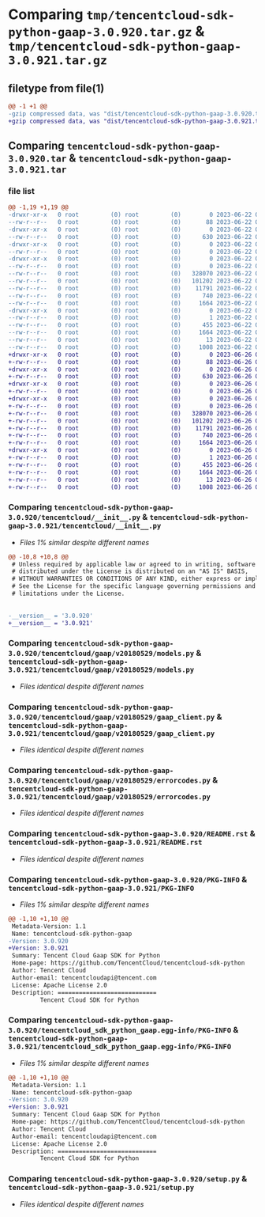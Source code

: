 # Comparing `tmp/tencentcloud-sdk-python-gaap-3.0.920.tar.gz` & `tmp/tencentcloud-sdk-python-gaap-3.0.921.tar.gz`

## filetype from file(1)

```diff
@@ -1 +1 @@
-gzip compressed data, was "dist/tencentcloud-sdk-python-gaap-3.0.920.tar", last modified: Thu Jun 22 00:24:21 2023, max compression
+gzip compressed data, was "dist/tencentcloud-sdk-python-gaap-3.0.921.tar", last modified: Mon Jun 26 00:24:45 2023, max compression
```

## Comparing `tencentcloud-sdk-python-gaap-3.0.920.tar` & `tencentcloud-sdk-python-gaap-3.0.921.tar`

### file list

```diff
@@ -1,19 +1,19 @@
-drwxr-xr-x   0 root         (0) root         (0)        0 2023-06-22 00:24:21.000000 tencentcloud-sdk-python-gaap-3.0.920/
--rw-r--r--   0 root         (0) root         (0)       88 2023-06-22 00:24:21.000000 tencentcloud-sdk-python-gaap-3.0.920/setup.cfg
-drwxr-xr-x   0 root         (0) root         (0)        0 2023-06-22 00:24:21.000000 tencentcloud-sdk-python-gaap-3.0.920/tencentcloud/
--rw-r--r--   0 root         (0) root         (0)      630 2023-06-22 00:24:21.000000 tencentcloud-sdk-python-gaap-3.0.920/tencentcloud/__init__.py
-drwxr-xr-x   0 root         (0) root         (0)        0 2023-06-22 00:24:21.000000 tencentcloud-sdk-python-gaap-3.0.920/tencentcloud/gaap/
--rw-r--r--   0 root         (0) root         (0)        0 2023-06-22 00:24:21.000000 tencentcloud-sdk-python-gaap-3.0.920/tencentcloud/gaap/__init__.py
-drwxr-xr-x   0 root         (0) root         (0)        0 2023-06-22 00:24:21.000000 tencentcloud-sdk-python-gaap-3.0.920/tencentcloud/gaap/v20180529/
--rw-r--r--   0 root         (0) root         (0)        0 2023-06-22 00:24:21.000000 tencentcloud-sdk-python-gaap-3.0.920/tencentcloud/gaap/v20180529/__init__.py
--rw-r--r--   0 root         (0) root         (0)   328070 2023-06-22 00:24:21.000000 tencentcloud-sdk-python-gaap-3.0.920/tencentcloud/gaap/v20180529/models.py
--rw-r--r--   0 root         (0) root         (0)   101202 2023-06-22 00:24:21.000000 tencentcloud-sdk-python-gaap-3.0.920/tencentcloud/gaap/v20180529/gaap_client.py
--rw-r--r--   0 root         (0) root         (0)    11791 2023-06-22 00:24:21.000000 tencentcloud-sdk-python-gaap-3.0.920/tencentcloud/gaap/v20180529/errorcodes.py
--rw-r--r--   0 root         (0) root         (0)      740 2023-06-22 00:24:21.000000 tencentcloud-sdk-python-gaap-3.0.920/README.rst
--rw-r--r--   0 root         (0) root         (0)     1664 2023-06-22 00:24:21.000000 tencentcloud-sdk-python-gaap-3.0.920/PKG-INFO
-drwxr-xr-x   0 root         (0) root         (0)        0 2023-06-22 00:24:21.000000 tencentcloud-sdk-python-gaap-3.0.920/tencentcloud_sdk_python_gaap.egg-info/
--rw-r--r--   0 root         (0) root         (0)        1 2023-06-22 00:24:21.000000 tencentcloud-sdk-python-gaap-3.0.920/tencentcloud_sdk_python_gaap.egg-info/dependency_links.txt
--rw-r--r--   0 root         (0) root         (0)      455 2023-06-22 00:24:21.000000 tencentcloud-sdk-python-gaap-3.0.920/tencentcloud_sdk_python_gaap.egg-info/SOURCES.txt
--rw-r--r--   0 root         (0) root         (0)     1664 2023-06-22 00:24:21.000000 tencentcloud-sdk-python-gaap-3.0.920/tencentcloud_sdk_python_gaap.egg-info/PKG-INFO
--rw-r--r--   0 root         (0) root         (0)       13 2023-06-22 00:24:21.000000 tencentcloud-sdk-python-gaap-3.0.920/tencentcloud_sdk_python_gaap.egg-info/top_level.txt
--rw-r--r--   0 root         (0) root         (0)     1008 2023-06-22 00:24:21.000000 tencentcloud-sdk-python-gaap-3.0.920/setup.py
+drwxr-xr-x   0 root         (0) root         (0)        0 2023-06-26 00:24:45.000000 tencentcloud-sdk-python-gaap-3.0.921/
+-rw-r--r--   0 root         (0) root         (0)       88 2023-06-26 00:24:45.000000 tencentcloud-sdk-python-gaap-3.0.921/setup.cfg
+drwxr-xr-x   0 root         (0) root         (0)        0 2023-06-26 00:24:45.000000 tencentcloud-sdk-python-gaap-3.0.921/tencentcloud/
+-rw-r--r--   0 root         (0) root         (0)      630 2023-06-26 00:24:45.000000 tencentcloud-sdk-python-gaap-3.0.921/tencentcloud/__init__.py
+drwxr-xr-x   0 root         (0) root         (0)        0 2023-06-26 00:24:45.000000 tencentcloud-sdk-python-gaap-3.0.921/tencentcloud/gaap/
+-rw-r--r--   0 root         (0) root         (0)        0 2023-06-26 00:24:45.000000 tencentcloud-sdk-python-gaap-3.0.921/tencentcloud/gaap/__init__.py
+drwxr-xr-x   0 root         (0) root         (0)        0 2023-06-26 00:24:45.000000 tencentcloud-sdk-python-gaap-3.0.921/tencentcloud/gaap/v20180529/
+-rw-r--r--   0 root         (0) root         (0)        0 2023-06-26 00:24:45.000000 tencentcloud-sdk-python-gaap-3.0.921/tencentcloud/gaap/v20180529/__init__.py
+-rw-r--r--   0 root         (0) root         (0)   328070 2023-06-26 00:24:45.000000 tencentcloud-sdk-python-gaap-3.0.921/tencentcloud/gaap/v20180529/models.py
+-rw-r--r--   0 root         (0) root         (0)   101202 2023-06-26 00:24:45.000000 tencentcloud-sdk-python-gaap-3.0.921/tencentcloud/gaap/v20180529/gaap_client.py
+-rw-r--r--   0 root         (0) root         (0)    11791 2023-06-26 00:24:45.000000 tencentcloud-sdk-python-gaap-3.0.921/tencentcloud/gaap/v20180529/errorcodes.py
+-rw-r--r--   0 root         (0) root         (0)      740 2023-06-26 00:24:45.000000 tencentcloud-sdk-python-gaap-3.0.921/README.rst
+-rw-r--r--   0 root         (0) root         (0)     1664 2023-06-26 00:24:45.000000 tencentcloud-sdk-python-gaap-3.0.921/PKG-INFO
+drwxr-xr-x   0 root         (0) root         (0)        0 2023-06-26 00:24:45.000000 tencentcloud-sdk-python-gaap-3.0.921/tencentcloud_sdk_python_gaap.egg-info/
+-rw-r--r--   0 root         (0) root         (0)        1 2023-06-26 00:24:45.000000 tencentcloud-sdk-python-gaap-3.0.921/tencentcloud_sdk_python_gaap.egg-info/dependency_links.txt
+-rw-r--r--   0 root         (0) root         (0)      455 2023-06-26 00:24:45.000000 tencentcloud-sdk-python-gaap-3.0.921/tencentcloud_sdk_python_gaap.egg-info/SOURCES.txt
+-rw-r--r--   0 root         (0) root         (0)     1664 2023-06-26 00:24:45.000000 tencentcloud-sdk-python-gaap-3.0.921/tencentcloud_sdk_python_gaap.egg-info/PKG-INFO
+-rw-r--r--   0 root         (0) root         (0)       13 2023-06-26 00:24:45.000000 tencentcloud-sdk-python-gaap-3.0.921/tencentcloud_sdk_python_gaap.egg-info/top_level.txt
+-rw-r--r--   0 root         (0) root         (0)     1008 2023-06-26 00:24:45.000000 tencentcloud-sdk-python-gaap-3.0.921/setup.py
```

### Comparing `tencentcloud-sdk-python-gaap-3.0.920/tencentcloud/__init__.py` & `tencentcloud-sdk-python-gaap-3.0.921/tencentcloud/__init__.py`

 * *Files 1% similar despite different names*

```diff
@@ -10,8 +10,8 @@
 # Unless required by applicable law or agreed to in writing, software
 # distributed under the License is distributed on an "AS IS" BASIS,
 # WITHOUT WARRANTIES OR CONDITIONS OF ANY KIND, either express or implied.
 # See the License for the specific language governing permissions and
 # limitations under the License.
 
 
-__version__ = '3.0.920'
+__version__ = '3.0.921'
```

### Comparing `tencentcloud-sdk-python-gaap-3.0.920/tencentcloud/gaap/v20180529/models.py` & `tencentcloud-sdk-python-gaap-3.0.921/tencentcloud/gaap/v20180529/models.py`

 * *Files identical despite different names*

### Comparing `tencentcloud-sdk-python-gaap-3.0.920/tencentcloud/gaap/v20180529/gaap_client.py` & `tencentcloud-sdk-python-gaap-3.0.921/tencentcloud/gaap/v20180529/gaap_client.py`

 * *Files identical despite different names*

### Comparing `tencentcloud-sdk-python-gaap-3.0.920/tencentcloud/gaap/v20180529/errorcodes.py` & `tencentcloud-sdk-python-gaap-3.0.921/tencentcloud/gaap/v20180529/errorcodes.py`

 * *Files identical despite different names*

### Comparing `tencentcloud-sdk-python-gaap-3.0.920/README.rst` & `tencentcloud-sdk-python-gaap-3.0.921/README.rst`

 * *Files identical despite different names*

### Comparing `tencentcloud-sdk-python-gaap-3.0.920/PKG-INFO` & `tencentcloud-sdk-python-gaap-3.0.921/PKG-INFO`

 * *Files 1% similar despite different names*

```diff
@@ -1,10 +1,10 @@
 Metadata-Version: 1.1
 Name: tencentcloud-sdk-python-gaap
-Version: 3.0.920
+Version: 3.0.921
 Summary: Tencent Cloud Gaap SDK for Python
 Home-page: https://github.com/TencentCloud/tencentcloud-sdk-python
 Author: Tencent Cloud
 Author-email: tencentcloudapi@tencent.com
 License: Apache License 2.0
 Description: ============================
         Tencent Cloud SDK for Python
```

### Comparing `tencentcloud-sdk-python-gaap-3.0.920/tencentcloud_sdk_python_gaap.egg-info/PKG-INFO` & `tencentcloud-sdk-python-gaap-3.0.921/tencentcloud_sdk_python_gaap.egg-info/PKG-INFO`

 * *Files 1% similar despite different names*

```diff
@@ -1,10 +1,10 @@
 Metadata-Version: 1.1
 Name: tencentcloud-sdk-python-gaap
-Version: 3.0.920
+Version: 3.0.921
 Summary: Tencent Cloud Gaap SDK for Python
 Home-page: https://github.com/TencentCloud/tencentcloud-sdk-python
 Author: Tencent Cloud
 Author-email: tencentcloudapi@tencent.com
 License: Apache License 2.0
 Description: ============================
         Tencent Cloud SDK for Python
```

### Comparing `tencentcloud-sdk-python-gaap-3.0.920/setup.py` & `tencentcloud-sdk-python-gaap-3.0.921/setup.py`

 * *Files identical despite different names*

